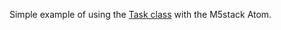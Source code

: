 Simple example of using the [Task class](https://github.com/m5stack/M5Atom/blob/master/src/utility/Task.h) with the M5stack Atom.
